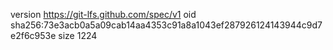 version https://git-lfs.github.com/spec/v1
oid sha256:73e3acb0a5a09cab14aa4353c91a8a1043ef287926124143944c9d7e2f6c953e
size 1224
